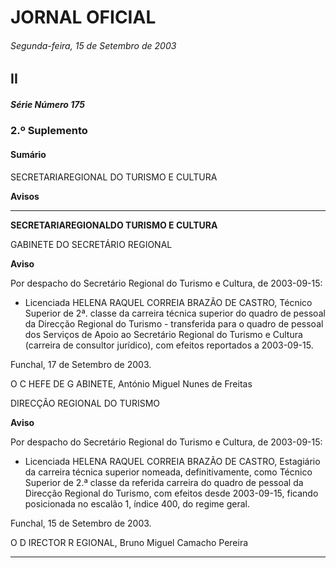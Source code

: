 # JORNAL OFICIAL

###### Segunda-feira, 15 de Setembro de 2003

## II

##### Série Número 175

### **2.º Suplemento**

#### **Sumário**

SECRETARIAREGIONAL DO TURISMO E CULTURA

**Avisos**




---

**SECRETARIAREGIONALDO TURISMO E CULTURA**


GABINETE DO SECRETÁRIO REGIONAL


**Aviso**


Por despacho do Secretário Regional do Turismo e
Cultura, de 2003-09-15:
  - Licenciada HELENA RAQUEL CORREIA BRAZÃO DE
CASTRO, Técnico Superior de 2ª. classe da carreira
técnica superior do quadro de pessoal da Direcção
Regional do Turismo - transferida para o quadro de
pessoal dos Serviços de Apoio ao Secretário
Regional do Turismo e Cultura (carreira de consultor
jurídico), com efeitos reportados a 2003-09-15.


Funchal, 17 de Setembro de 2003.


O C HEFE DE G ABINETE, António Miguel Nunes de Freitas



DIRECÇÃO REGIONAL DO TURISMO


**Aviso**


Por despacho do Secretário Regional do Turismo e
Cultura, de 2003-09-15:
  - Licenciada HELENA RAQUEL CORREIA BRAZÃO DE
CASTRO, Estagiário da carreira técnica superior nomeada, definitivamente, como Técnico Superior
de 2.ª classe da referida carreira do quadro de pessoal
da Direcção Regional do Turismo, com efeitos desde
2003-09-15, ficando posicionada no escalão 1,
índice 400, do regime geral.


Funchal, 15 de Setembro de 2003.


O D IRECTOR R EGIONAL, Bruno Miguel Camacho Pereira




---
